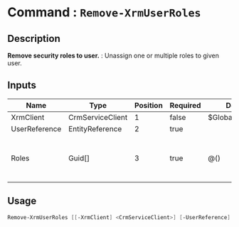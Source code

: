 ﻿# Command : `Remove-XrmUserRoles` 

## Description

**Remove security roles to user.** : Unassign one or multiple roles to given user.

## Inputs

Name|Type|Position|Required|Default|Description
----|----|--------|--------|-------|-----------
XrmClient|CrmServiceClient|1|false|$Global:XrmClient|
UserReference|EntityReference|2|true||
Roles|Guid[]|3|true|@()|Roles unique identifier array to add.


## Usage

```Powershell 
Remove-XrmUserRoles [[-XrmClient] <CrmServiceClient>] [-UserReference] <EntityReference> [-Roles] <Guid[]> [<CommonParameters>]
``` 



